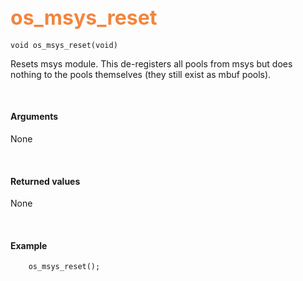 ## <font color="#F2853F" style="font-size:24pt">os_msys_reset</font>

```no-highlight
void os_msys_reset(void) 
```

Resets msys module. This de-registers all pools from msys but does nothing to the pools themselves (they still exist as mbuf pools).

<br>

#### Arguments

None

<br>

#### Returned values

None

<br>

#### Example

```no-highlight
    os_msys_reset(); 
```

